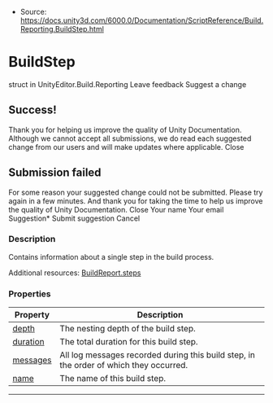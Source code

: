 * Source: https://docs.unity3d.com/6000.0/Documentation/ScriptReference/Build.Reporting.BuildStep.html

# BuildStep
struct in UnityEditor.Build.Reporting
Leave feedback
Suggest a change
## Success!
Thank you for helping us improve the quality of Unity Documentation. Although we cannot accept all submissions, we do read each suggested change from our users and will make updates where applicable.
Close
## Submission failed
For some reason your suggested change could not be submitted. Please <a>try again</a> in a few minutes. And thank you for taking the time to help us improve the quality of Unity Documentation.
Close
Your name Your email Suggestion* Submit suggestion
Cancel
### Description
Contains information about a single step in the build process.  
  
Additional resources: [BuildReport.steps](https://docs.unity3d.com/6000.0/Documentation/ScriptReference/Build.Reporting.BuildReport-steps.html)
### Properties
Property | Description  
---|---  
[depth](https://docs.unity3d.com/6000.0/Documentation/ScriptReference/Build.Reporting.BuildStep-depth.html) | The nesting depth of the build step.  
[duration](https://docs.unity3d.com/6000.0/Documentation/ScriptReference/Build.Reporting.BuildStep-duration.html) | The total duration for this build step.  
[messages](https://docs.unity3d.com/6000.0/Documentation/ScriptReference/Build.Reporting.BuildStep-messages.html) | All log messages recorded during this build step, in the order of which they occurred.  
[name](https://docs.unity3d.com/6000.0/Documentation/ScriptReference/Build.Reporting.BuildStep-name.html) | The name of this build step.  
* * *
